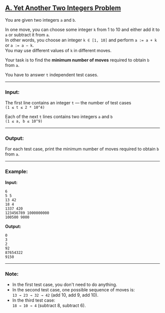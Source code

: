 ## [A. Yet Another Two Integers Problem](https://codeforces.com/problemset/problem/1409/A)

You are given two integers `a` and `b`.

In one move, you can choose some integer `k` from 1 to 10 and either add it to `a` or subtract it from `a`.  
In other words, you choose an integer `k ∈ [1, 10]` and perform `a := a + k` or `a := a − k`.  
You may use different values of `k` in different moves.

Your task is to find the **minimum number of moves** required to obtain `b` from `a`.

You have to answer `t` independent test cases.

---

### Input:
The first line contains an integer `t` — the number of test cases  
`(1 ≤ t ≤ 2 * 10^4)`

Each of the next `t` lines contains two integers `a` and `b`  
`(1 ≤ a, b ≤ 10^9)`

---

### Output:
For each test case, print the minimum number of moves required to obtain `b` from `a`.

---

### Example:
**Input:**
```
6
5 5
13 42
18 4
1337 420
123456789 1000000000
100500 9000
```

**Output:**
```
0
3
2
92
87654322
9150
```

---

### Note:
- In the first test case, you don't need to do anything.  
- In the second test case, one possible sequence of moves is:  
  `13 → 23 → 32 → 42` (add 10, add 9, add 10).  
- In the third test case:  
  `18 → 10 → 4` (subtract 8, subtract 6).
